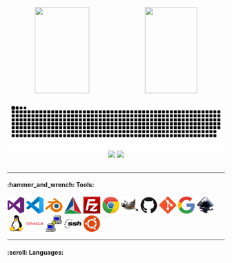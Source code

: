 <div align="center">
<img height = "200px" width = "50%" src=https://github-readme-stats.vercel.app/api/top-langs/?username=DanielS000&layout=compact&theme=midnight-purple>
<img height = "200px" width = "49%" src=https://github-readme-stats.vercel.app/api?username=DanielS000&show_icons=true&theme=midnight-purple>
</div></br>
<div align="center">
  <img src = https://github.com/DanielS000/DanielS000/blob/output/github-contribution-grid-snake.svg>
</div>
<div align="center">
<a href = https://github.com/DanielS000/CPU><img src = https://github-readme-stats.vercel.app/api/pin/?username=DanielS000&repo=CPU&theme=midnight-purple></a>
<a href = https://github.com/DanielS000/SolarSystemOPENGL><img src = https://github-readme-stats.vercel.app/api/pin/?username=DanielS000&repo=SolarSystemOPENGL&theme=midnight-purple></a>
</div></br>
<hr>
<h4>:hammer_and_wrench: Tools:</h4>
<div align = "left">
  <a href =https://visualstudio.microsoft.com/pl/><img width = "40px" src = https://github.com/devicons/devicon/blob/master/icons/visualstudio/visualstudio-plain.svg><a>
  <a href =https://code.visualstudio.com/><img width = "40px" src =https://github.com/devicons/devicon/blob/master/icons/vscode/vscode-original.svg><a>
  <a href = https://www.blender.org/download/><img width = "40px" src = https://github.com/devicons/devicon/blob/master/icons/blender/blender-original.svg ></a>
  <a href = https://cmake.org/ ><img width = "40px" src =https://github.com/devicons/devicon/blob/master/icons/cmake/cmake-original.svg  ></a>
  <a href = https://filezilla-project.org/><img width = "40px" src =https://github.com/devicons/devicon/blob/master/icons/filezilla/filezilla-plain.svg></a>
  <a href = https://www.google.pl/chrome/?brand=YTUH&gclid=Cj0KCQiAzeSdBhC4ARIsACj36uFmEdNi8Uj1dRdfRBzQf6yHYoh797XIWkBrdvkh2p9RD8wioSCQ1TIaAul_EALw_wcB&gclsrc=aw.ds ><img width = "40px" src = https://github.com/devicons/devicon/blob/master/icons/chrome/chrome-original.svg ></a>
  <a href = https://www.gimp.org/><img width = "40px" src = https://github.com/devicons/devicon/blob/master/icons/gimp/gimp-original.svg ></a>
  <a href = https://github.com ><img width = "40px" src = https://github.com/devicons/devicon/blob/master/icons/github/github-original.svg ></a>
  <a href = https://git-scm.com/downloads><img width = "40px" src = https://github.com/devicons/devicon/blob/master/icons/git/git-original.svg ></a>
  <img width = "40px" src = https://github.com/devicons/devicon/blob/master/icons/google/google-original.svg >
  <a href = https://inkscape.org/><img width = "40px" src = https://github.com/devicons/devicon/blob/master/icons/inkscape/inkscape-original.svg ></a>
  <img width = "40px" src = https://github.com/devicons/devicon/blob/master/icons/linux/linux-original.svg >
  <a href = https://www.oracle.com/pl/><img width = "40px" src = https://github.com/devicons/devicon/blob/master/icons/oracle/oracle-original.svg ></a>
  <a href = https://www.putty.org/><img width = "40px" src = https://github.com/devicons/devicon/blob/master/icons/putty/putty-original.svg ></a>
  <img width = "40px" src = https://github.com/devicons/devicon/blob/master/icons/ssh/ssh-original-wordmark.svg >
  <a href = https://ubuntu.com/download><img width = "40px" src = https://github.com/devicons/devicon/blob/master/icons/ubuntu/ubuntu-plain.svg ></a>
</div>   
<hr>
<h4>:scroll: Languages:</h4>
<div align = "left">
  <a href = ><img width = "40px" src =  ></a>
</div>
